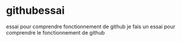 # githubessai
essai pour comprendre fonctionnement de github
je fais un essai pour comprendre le fonctionnement de github
